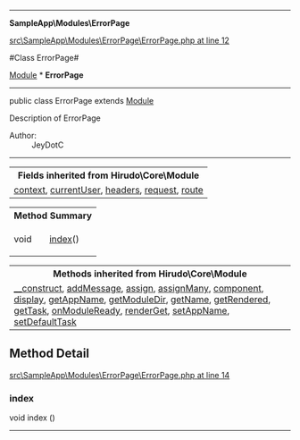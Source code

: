 

- - -

**SampleApp\Modules\ErrorPage**


<a href="https://github.com/JeyDotC/Hirudo/blob/master/src/SampleApp/Modules/ErrorPage/ErrorPage.php#L12" >src\SampleApp\Modules\ErrorPage\ErrorPage.php at line 12</a>

#Class ErrorPage#

<a href="https://github.com/JeyDotC/Hirudo-docs/blob/master/hirudo/core/module.md">Module</a>
    * **ErrorPage**




- - -

<p class="signature"><span class='k'>public  class</span> <span class='nx'>ErrorPage</span>
extends <a href="https://github.com/JeyDotC/Hirudo-docs/blob/master/hirudo/core/module.md">Module</a>

</p>

<div class="comment" id="overview_description"><p>Description of ErrorPage</p></div>

<dl>
<dt>Author:</dt>
<dd>JeyDotC</dd>
</dl>


- - -

<table class="inherit">
<tr><th colspan="2">Fields inherited from Hirudo\Core\Module</th></tr>
<tr><td><a href="https://github.com/JeyDotC/Hirudo-docs/blob/master/hirudo/core/module.md">context</a>, <a href="https://github.com/JeyDotC/Hirudo-docs/blob/master/hirudo/core/module.md">currentUser</a>, <a href="https://github.com/JeyDotC/Hirudo-docs/blob/master/hirudo/core/module.md">headers</a>, <a href="https://github.com/JeyDotC/Hirudo-docs/blob/master/hirudo/core/module.md">request</a>, <a href="https://github.com/JeyDotC/Hirudo-docs/blob/master/hirudo/core/module.md">route</a></td></tr></table>

<table id="summary_method">
<tr><th colspan="2">Method Summary</th></tr>
<tr>
<td><span class='k'></span> <span class='nx'>void</span></td>
<td class="description"><p class="name"><a href="#index">index</a>()</p></td>
</tr>
</table>

<table class="inherit">
<tr><th colspan="2">Methods inherited from Hirudo\Core\Module</th></tr>
<tr><td><a href="https://github.com/JeyDotC/Hirudo-docs/blob/master/hirudo/core/module.md">__construct</a>, <a href="https://github.com/JeyDotC/Hirudo-docs/blob/master/hirudo/core/module.md">addMessage</a>, <a href="https://github.com/JeyDotC/Hirudo-docs/blob/master/hirudo/core/module.md">assign</a>, <a href="https://github.com/JeyDotC/Hirudo-docs/blob/master/hirudo/core/module.md">assignMany</a>, <a href="https://github.com/JeyDotC/Hirudo-docs/blob/master/hirudo/core/module.md">component</a>, <a href="https://github.com/JeyDotC/Hirudo-docs/blob/master/hirudo/core/module.md">display</a>, <a href="https://github.com/JeyDotC/Hirudo-docs/blob/master/hirudo/core/module.md">getAppName</a>, <a href="https://github.com/JeyDotC/Hirudo-docs/blob/master/hirudo/core/module.md">getModuleDir</a>, <a href="https://github.com/JeyDotC/Hirudo-docs/blob/master/hirudo/core/module.md">getName</a>, <a href="https://github.com/JeyDotC/Hirudo-docs/blob/master/hirudo/core/module.md">getRendered</a>, <a href="https://github.com/JeyDotC/Hirudo-docs/blob/master/hirudo/core/module.md">getTask</a>, <a href="https://github.com/JeyDotC/Hirudo-docs/blob/master/hirudo/core/module.md">onModuleReady</a>, <a href="https://github.com/JeyDotC/Hirudo-docs/blob/master/hirudo/core/module.md">renderGet</a>, <a href="https://github.com/JeyDotC/Hirudo-docs/blob/master/hirudo/core/module.md">setAppName</a>, <a href="https://github.com/JeyDotC/Hirudo-docs/blob/master/hirudo/core/module.md">setDefaultTask</a></td></tr></table>

<h2 id="detail_method">Method Detail</h2>

<a href="https://github.com/JeyDotC/Hirudo/blob/master/src/SampleApp/Modules/ErrorPage/ErrorPage.php#L14" >src\SampleApp\Modules\ErrorPage\ErrorPage.php at line 14</a>

<h3 id="index()">index</h3>
<span class='k'></span> <span class='nx'>void</span> <span class='nf'>index</span> ()

<div class="details">

</div>

- - -


